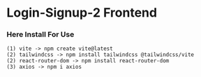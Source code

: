 # Login-Signup-2 Frontend

### Here Install For Use

```
(1) vite -> npm create vite@latest
(2) tailwindcss -> npm install tailwindcss @tailwindcss/vite
(2) react-router-dom -> npm install react-router-dom
(3) axios -> npm i axios

```
